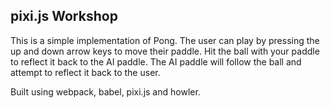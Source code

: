 pixi.js Workshop
-------------------
This is a simple implementation of Pong. The user can play by pressing the
up and down arrow keys to move their paddle. Hit the ball with your paddle
to reflect it back to the AI paddle. The AI paddle will follow the ball
and attempt to reflect it back to the user.

Built using webpack, babel, pixi.js and howler.
